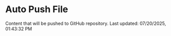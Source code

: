 # Auto Push File

Content that will be pushed to GitHub repository.
Last updated: 07/20/2025, 01:43:32 PM